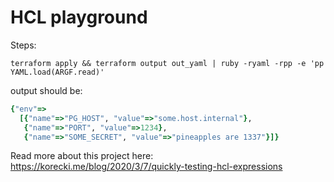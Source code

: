 # HCL playground

Steps:

```shell
terraform apply && terraform output out_yaml | ruby -ryaml -rpp -e 'pp YAML.load(ARGF.read)'
```


output should be:

```ruby
{"env"=>
  [{"name"=>"PG_HOST", "value"=>"some.host.internal"},
   {"name"=>"PORT", "value"=>1234},
   {"name"=>"SOME_SECRET", "value"=>"pineapples are 1337"}]}
```


Read more about this project here: https://korecki.me/blog/2020/3/7/quickly-testing-hcl-expressions
